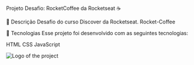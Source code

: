 Projeto Desafio: RocketCoffee da Rocketseat ☕

📝 Descrição
Desafio do curso Discover da Rocketseat. Rocket-Coffee

🚀 Tecnologias
Esse projeto foi desenvolvido com as seguintes tecnologias:

HTML
CSS
JavaScript

![Logo of the project](https://camo.githubusercontent.com/6df8037dd44841a8b64eb2e1be1d6b95956c56e0bbcdc4d545173bdc48512f76/68747470733a2f2f726f636b65742d636f666665652d64656c74612e76657263656c2e6170702f6173736574732f707265766965772e706e67)

